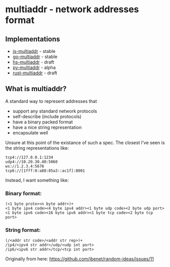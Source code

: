 # multiaddr - network addresses format


## Implementations

- [js-multiaddr](https://github.com/jbenet/js-multiaddr) - stable
- [go-multiaddr](https://github.com/jbenet/go-multiaddr) - stable
- [hs-multiaddr](https://github.com/basile-henry/hs-multiaddr) - draft
- [py-multiaddr](https://github.com/sbuss/py-multiaddr) - alpha
- [rust-multiaddr](https://github.com/Dignifiedquire/rust-multiaddr) - draft

## What is multiaddr?

A standard way to represent addresses that

- support any standard network protocols
- self-describe (include protocols)
- have a binary packed format
- have a nice string representation
- encapsulate well

Unsure at this point of the existance of such a spec. The closest I've seen is the string representations like:

```
tcp4://127.0.0.1:1234
udp4://10.20.30.40:5060
ws://1.2.3.4:5678
tcp6://[1fff:0:a88:85a3::ac1f]:8001
```

Instead, I want something like:

### Binary format:

```
(<1 byte proto><n byte addr>)+
<1 byte ipv4 code><4 byte ipv4 addr><1 byte udp code><2 byte udp port>
<1 byte ipv6 code><16 byte ipv6 addr><1 byte tcp code><2 byte tcp port>
```

### String format:

```
(/<addr str code>/<addr str rep>)+
/ip4/<ipv4 str addr>/udp/<udp int port>
/ip6/<ipv6 str addr>/tcp/<tcp int port>
```

Originally from here:
https://github.com/jbenet/random-ideas/issues/11

